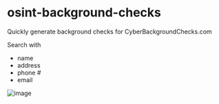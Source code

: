 # osint-background-checks
Quickly generate background checks for CyberBackgroundChecks.com

Search with
  - name
  - address
  - phone #
  - email


![image](https://github.com/qqalex/osint-background-checks/assets/86507185/28d051dd-be49-4168-b889-ff019f4ed1d8)
